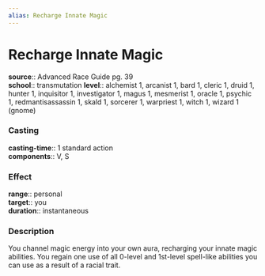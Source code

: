 ```yaml
---
alias: Recharge Innate Magic
---
```


# Recharge Innate Magic 

**source**:: Advanced Race Guide pg. 39  
**school**:: transmutation
**level**:: alchemist 1, arcanist 1, bard 1, cleric 1, druid 1, hunter 1, inquisitor 1, investigator 1, magus 1, mesmerist 1, oracle 1, psychic 1, redmantisassassin 1, skald 1, sorcerer 1, warpriest 1, witch 1, wizard 1 (gnome)

### Casting 

**casting-time**:: 1 standard action  
**components**:: V, S

### Effect 

**range**:: personal  
**target**:: you  
**duration**:: instantaneous

### Description 

You channel magic energy into your own aura, recharging your innate magic abilities. You regain one use of all 0-level and 1st-level spell-like abilities you can use as a result of a racial trait.
